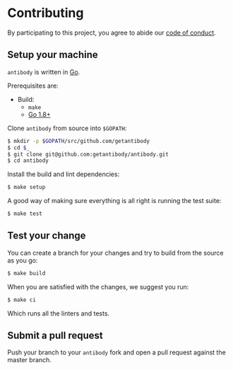 # Contributing

By participating to this project, you agree to abide our [code of
conduct](/CODE_OF_CONDUCT.md).

## Setup your machine

`antibody` is written in [Go](https://golang.org/).

Prerequisites are:

* Build:
  * `make`
  * [Go 1.8+](http://golang.org/doc/install)

Clone `antibody` from source into `$GOPATH`:

```sh
$ mkdir -p $GOPATH/src/github.com/getantibody
$ cd $_
$ git clone git@github.com:getantibody/antibody.git
$ cd antibody
```

Install the build and lint dependencies:

``` sh
$ make setup
```

A good way of making sure everything is all right is running the test suite:

``` sh
$ make test
```

## Test your change

You can create a branch for your changes and try to build from the source as you go:

``` sh
$ make build
```

When you are satisfied with the changes, we suggest you run:

``` sh
$ make ci
```

Which runs all the linters and tests.

## Submit a pull request

Push your branch to your `antibody` fork and open a pull request against the
master branch.
